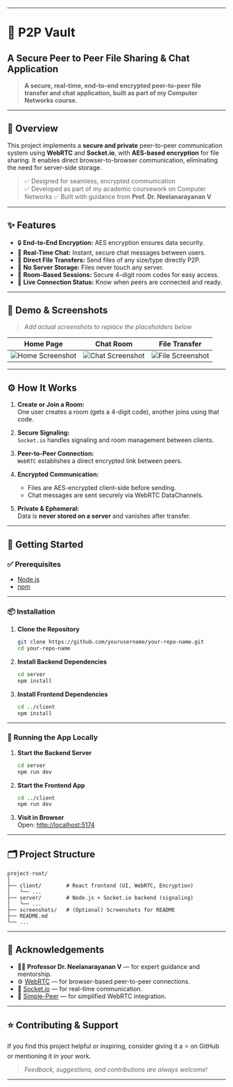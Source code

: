 
---

# 🚀 P2P Vault
## A Secure Peer to Peer File Sharing & Chat Application

> **A secure, real-time, end-to-end encrypted peer-to-peer file transfer and chat application, built as part of my Computer Networks course.**

---

## 📌 Overview

This project implements a **secure and private** peer-to-peer communication system using **WebRTC** and **Socket.io**, with **AES-based encryption** for file sharing. It enables direct browser-to-browser communication, eliminating the need for server-side storage.

> ✅ Designed for seamless, encrypted communication  
> ✅ Developed as part of my academic coursework on Computer Networks
> ✅ Built with guidance from **Prof. Dr. Neelanarayanan V**  

---

## ✨ Features

- 🔒 **End-to-End Encryption:** AES encryption ensures data security.
- 💬 **Real-Time Chat:** Instant, secure chat messages between users.
- 📁 **Direct File Transfers:** Send files of any size/type directly P2P.
- 🧠 **No Server Storage:** Files never touch any server.
- 🔑 **Room-Based Sessions:** Secure 4-digit room codes for easy access.
- 📶 **Live Connection Status:** Know when peers are connected and ready.

---

## 📸 Demo & Screenshots

> _Add actual screenshots to replace the placeholders below_

| Home Page | Chat Room | File Transfer |
|-----------|-----------|---------------|
| ![Home Screenshot](./screenshots/home.png) | ![Chat Screenshot](./screenshots/chat.png) | ![File Screenshot](./screenshots/file.png) |

---

## ⚙️ How It Works

1. **Create or Join a Room:**  
   One user creates a room (gets a 4-digit code), another joins using that code.

2. **Secure Signaling:**  
   `Socket.io` handles signaling and room management between clients.

3. **Peer-to-Peer Connection:**  
   `WebRTC` establishes a direct encrypted link between peers.

4. **Encrypted Communication:**  
   - Files are AES-encrypted client-side before sending.  
   - Chat messages are sent securely via WebRTC DataChannels.

5. **Private & Ephemeral:**  
   Data is **never stored on a server** and vanishes after transfer.

---

## 🚀 Getting Started

### ✅ Prerequisites

- [Node.js](https://nodejs.org/)
- [npm](https://www.npmjs.com/)

---

### 📦 Installation

1. **Clone the Repository**
   ```bash
   git clone https://github.com/yourusername/your-repo-name.git
   cd your-repo-name
   ```

2. **Install Backend Dependencies**
   ```bash
   cd server
   npm install
   ```

3. **Install Frontend Dependencies**
   ```bash
   cd ../client
   npm install
   ```

---

### 🧪 Running the App Locally

1. **Start the Backend Server**
   ```bash
   cd server
   npm run dev
   ```

2. **Start the Frontend App**
   ```bash
   cd ../client
   npm run dev
   ```

3. **Visit in Browser**  
   Open: [http://localhost:5174](http://localhost:5174)

---

## 🗂️ Project Structure

```
project-root/
│
├── client/        # React frontend (UI, WebRTC, Encryption)
│   └── ...
├── server/        # Node.js + Socket.io backend (signaling)
│   └── ...
├── screenshots/   # (Optional) Screenshots for README
├── README.md
└── ...
```

---

## 🙏 Acknowledgements

- 👨‍🏫 **Professor Dr. Neelanarayanan V** — for expert guidance and mentorship.
- ⚙️ [WebRTC](https://webrtc.org/) — for browser-based peer-to-peer connections.
- 🔌 [Socket.io](https://socket.io/) — for real-time communication.
- 🧰 [Simple-Peer](https://github.com/feross/simple-peer) — for simplified WebRTC integration.

---

## ⭐ Contributing & Support

If you find this project helpful or inspiring, consider giving it a ⭐ on GitHub or mentioning it in your work.

> _Feedback, suggestions, and contributions are always welcome!_

---
